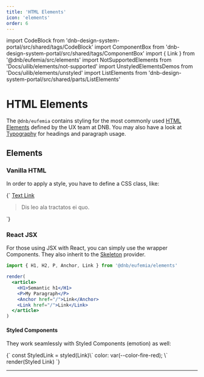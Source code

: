 ```yaml
---
title: 'HTML Elements'
icon: 'elements'
order: 6
---
```


import CodeBlock from 'dnb-design-system-portal/src/shared/tags/CodeBlock'
import ComponentBox from 'dnb-design-system-portal/src/shared/tags/ComponentBox'
import { Link } from '@dnb/eufemia/src/elements'
import NotSupportedElements from 'Docs/uilib/elements/not-supported'
import UnstyledElementsDemos from 'Docs/uilib/elements/unstyled'
import ListElements from 'dnb-design-system-portal/src/shared/parts/ListElements'

# HTML Elements

The `@dnb/eufemia` contains styling for the most commonly used [HTML Elements](https://developer.mozilla.org/en-US/docs/Web/HTML/Element) defined by the UX team at DNB. You may also have a look at [Typography](/uilib/typography) for headings and paragraph usage.

## Elements

<ListElements />

### Vanilla HTML

In order to apply a style, you have to define a CSS class, like:

<CodeBlock reactLive hidePreview>
{`
<a href="/" className="dnb-anchor">Text Link</a>
<blockquote className="dnb-blockquote">
  Dis leo ala tractatos ei quo.
</blockquote>
`}
</CodeBlock>

### React JSX

For those using JSX with React, you can simply use the wrapper Components. They also inherit to the [Skeleton](/uilib/components/skeleton) provider.

```jsx
import { H1, H2, P, Anchor, Link } from '@dnb/eufemia/elements'

render(
  <article>
    <H1>Semantic h1</H1>
    <P>My Paragraph</P>
    <Anchor href="/">Link</Anchor>
    <Link href="/">Link</Link>
  </article>
)
```

#### Styled Components

They work seamlessly with Styled Components (emotion) as well:

<ComponentBox useRender scope={{Link}}>
{`
const StyledLink = styled(Link)\`
  color: var(--color-fire-red);
\`
render(<StyledLink href="/" target="_blank">Styled Link</StyledLink>)
`}
</ComponentBox>

<UnstyledElementsDemos />

---

<NotSupportedElements />
